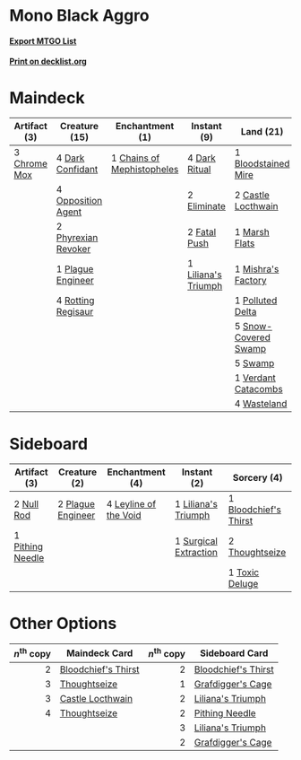 # Mono Black Aggro

#### [Export MTGO List](../collection/Mono%20Black%20Aggro/Mono%20Black%20Aggro.txt)
#### [Print on decklist.org](http://decklist.org/?deckmain=1%09Bloodchief's%20Thirst%0A1%09Bloodstained%20Mire%0A2%09Castle%20Locthwain%0A1%09Chains%20of%20Mephistopheles%0A3%09Chrome%20Mox%0A4%09Dark%20Confidant%0A4%09Dark%20Ritual%0A2%09Eliminate%0A2%09Fatal%20Push%0A4%09Hymn%20to%20Tourach%0A3%09Liliana%20of%20the%20Veil%0A1%09Liliana's%20Triumph%0A1%09Liliana,%20the%20Last%20Hope%0A1%09Marsh%20Flats%0A1%09Mishra's%20Factory%0A4%09Opposition%20Agent%0A2%09Phyrexian%20Revoker%0A1%09Plague%20Engineer%0A1%09Polluted%20Delta%0A4%09Rotting%20Regisaur%0A5%09Snow-Covered%20Swamp%0A5%09Swamp%0A2%09Thoughtseize%0A1%09Verdant%20Catacombs%0A4%09Wasteland&deckside=1%09Bloodchief's%20Thirst%0A4%09Leyline%20of%20the%20Void%0A1%09Liliana's%20Triumph%0A2%09Null%20Rod%0A1%09Pithing%20Needle%0A2%09Plague%20Engineer%0A1%09Surgical%20Extraction%0A2%09Thoughtseize%0A1%09Toxic%20Deluge)
# Maindeck

|                                     Artifact (3)                                      |                                        Creature (15)                                         |                                          Enchantment (1)                                          |                                         Instant (9)                                          |                                           Land (21)                                           |                                         Planeswalker (4)                                          |                                          Sorcery (7)                                           |
|---------------------------------------------------------------------------------------|----------------------------------------------------------------------------------------------|---------------------------------------------------------------------------------------------------|----------------------------------------------------------------------------------------------|-----------------------------------------------------------------------------------------------|---------------------------------------------------------------------------------------------------|------------------------------------------------------------------------------------------------|
|3 [Chrome Mox](http://gatherer.wizards.com/Pages/Card/Details.aspx?multiverseid=413761)|4 [Dark Confidant](http://gatherer.wizards.com/Pages/Card/Details.aspx?multiverseid=397731)   |1 [Chains of Mephistopheles](http://gatherer.wizards.com/Pages/Card/Details.aspx?multiverseid=1431)|4 [Dark Ritual](http://gatherer.wizards.com/Pages/Card/Details.aspx?multiverseid=651)         |1 [Bloodstained Mire](http://gatherer.wizards.com/Pages/Card/Details.aspx?multiverseid=405094) |3 [Liliana of the Veil](http://gatherer.wizards.com/Pages/Card/Details.aspx?multiverseid=235597)   |1 [Bloodchief's Thirst](http://gatherer.wizards.com/Pages/Card/Details.aspx?multiverseid=491729)|
|                                                                                       |4 [Opposition Agent](http://gatherer.wizards.com/Pages/Card/Details.aspx?multiverseid=497661) |                                                                                                   |2 [Eliminate](http://gatherer.wizards.com/Pages/Card/Details.aspx?multiverseid=485420)        |2 [Castle Locthwain](http://gatherer.wizards.com/Pages/Card/Details.aspx?multiverseid=473203)  |1 [Liliana, the Last Hope](http://gatherer.wizards.com/Pages/Card/Details.aspx?multiverseid=414388)|4 [Hymn to Tourach](http://gatherer.wizards.com/Pages/Card/Details.aspx?multiverseid=413634)    |
|                                                                                       |2 [Phyrexian Revoker](http://gatherer.wizards.com/Pages/Card/Details.aspx?multiverseid=383343)|                                                                                                   |2 [Fatal Push](http://gatherer.wizards.com/Pages/Card/Details.aspx?multiverseid=423724)       |1 [Marsh Flats](http://gatherer.wizards.com/Pages/Card/Details.aspx?multiverseid=405101)       |                                                                                                   |2 [Thoughtseize](http://gatherer.wizards.com/Pages/Card/Details.aspx?multiverseid=438676)       |
|                                                                                       |1 [Plague Engineer](http://gatherer.wizards.com/Pages/Card/Details.aspx?multiverseid=464049)  |                                                                                                   |1 [Liliana's Triumph](http://gatherer.wizards.com/Pages/Card/Details.aspx?multiverseid=461025)|1 [Mishra's Factory](http://gatherer.wizards.com/Pages/Card/Details.aspx?multiverseid=2387)    |                                                                                                   |                                                                                                |
|                                                                                       |4 [Rotting Regisaur](http://gatherer.wizards.com/Pages/Card/Details.aspx?multiverseid=466865) |                                                                                                   |                                                                                              |1 [Polluted Delta](http://gatherer.wizards.com/Pages/Card/Details.aspx?multiverseid=405104)    |                                                                                                   |                                                                                                |
|                                                                                       |                                                                                              |                                                                                                   |                                                                                              |5 [Snow-Covered Swamp](http://gatherer.wizards.com/Pages/Card/Details.aspx?multiverseid=121256)|                                                                                                   |                                                                                                |
|                                                                                       |                                                                                              |                                                                                                   |                                                                                              |5 [Swamp](http://gatherer.wizards.com/Pages/Card/Details.aspx?multiverseid=439858)             |                                                                                                   |                                                                                                |
|                                                                                       |                                                                                              |                                                                                                   |                                                                                              |1 [Verdant Catacombs](http://gatherer.wizards.com/Pages/Card/Details.aspx?multiverseid=405113) |                                                                                                   |                                                                                                |
|                                                                                       |                                                                                              |                                                                                                   |                                                                                              |4 [Wasteland](http://gatherer.wizards.com/Pages/Card/Details.aspx?multiverseid=413790)         |                                                                                                   |                                                                                                |


# Sideboard

|                                       Artifact (3)                                        |                                        Creature (2)                                        |                                        Enchantment (4)                                         |                                          Instant (2)                                           |                                          Sorcery (4)                                           |
|-------------------------------------------------------------------------------------------|--------------------------------------------------------------------------------------------|------------------------------------------------------------------------------------------------|------------------------------------------------------------------------------------------------|------------------------------------------------------------------------------------------------|
|2 [Null Rod](http://gatherer.wizards.com/Pages/Card/Details.aspx?multiverseid=383034)      |2 [Plague Engineer](http://gatherer.wizards.com/Pages/Card/Details.aspx?multiverseid=464049)|4 [Leyline of the Void](http://gatherer.wizards.com/Pages/Card/Details.aspx?multiverseid=107682)|1 [Liliana's Triumph](http://gatherer.wizards.com/Pages/Card/Details.aspx?multiverseid=461025)  |1 [Bloodchief's Thirst](http://gatherer.wizards.com/Pages/Card/Details.aspx?multiverseid=491729)|
|1 [Pithing Needle](http://gatherer.wizards.com/Pages/Card/Details.aspx?multiverseid=129526)|                                                                                            |                                                                                                |1 [Surgical Extraction](http://gatherer.wizards.com/Pages/Card/Details.aspx?multiverseid=397706)|2 [Thoughtseize](http://gatherer.wizards.com/Pages/Card/Details.aspx?multiverseid=438676)       |
|                                                                                           |                                                                                            |                                                                                                |                                                                                                |1 [Toxic Deluge](http://gatherer.wizards.com/Pages/Card/Details.aspx?multiverseid=376559)       |


# Other Options

|*n*<sup>th</sup> copy|                                        Maindeck Card                                         |*n*<sup>th</sup> copy|                                        Sideboard Card                                        |
|--------------------:|----------------------------------------------------------------------------------------------|--------------------:|----------------------------------------------------------------------------------------------|
|                    2|[Bloodchief's Thirst](http://gatherer.wizards.com/Pages/Card/Details.aspx?multiverseid=491729)|                    2|[Bloodchief's Thirst](http://gatherer.wizards.com/Pages/Card/Details.aspx?multiverseid=491729)|
|                    3|[Thoughtseize](http://gatherer.wizards.com/Pages/Card/Details.aspx?multiverseid=438676)       |                    1|[Grafdigger's Cage](http://gatherer.wizards.com/Pages/Card/Details.aspx?multiverseid=278452)  |
|                    3|[Castle Locthwain](http://gatherer.wizards.com/Pages/Card/Details.aspx?multiverseid=473203)   |                    2|[Liliana's Triumph](http://gatherer.wizards.com/Pages/Card/Details.aspx?multiverseid=461025)  |
|                    4|[Thoughtseize](http://gatherer.wizards.com/Pages/Card/Details.aspx?multiverseid=438676)       |                    2|[Pithing Needle](http://gatherer.wizards.com/Pages/Card/Details.aspx?multiverseid=129526)     |
|                     |                                                                                              |                    3|[Liliana's Triumph](http://gatherer.wizards.com/Pages/Card/Details.aspx?multiverseid=461025)  |
|                     |                                                                                              |                    2|[Grafdigger's Cage](http://gatherer.wizards.com/Pages/Card/Details.aspx?multiverseid=278452)  |

